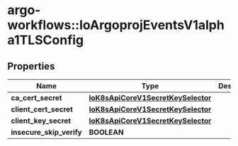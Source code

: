 # argo-workflows::IoArgoprojEventsV1alpha1TLSConfig

## Properties
Name | Type | Description | Notes
------------ | ------------- | ------------- | -------------
**ca_cert_secret** | [**IoK8sApiCoreV1SecretKeySelector**](IoK8sApiCoreV1SecretKeySelector.md) |  | [optional] 
**client_cert_secret** | [**IoK8sApiCoreV1SecretKeySelector**](IoK8sApiCoreV1SecretKeySelector.md) |  | [optional] 
**client_key_secret** | [**IoK8sApiCoreV1SecretKeySelector**](IoK8sApiCoreV1SecretKeySelector.md) |  | [optional] 
**insecure_skip_verify** | **BOOLEAN** |  | [optional] 


